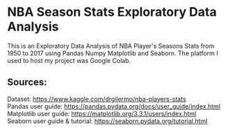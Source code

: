 # NBA Season Stats Exploratory Data Analysis

This is an Exploratory Data Analysis of NBA Player's Seasons Stats from 1950 to 2017 using Pandas Numpy Matplotlib and Seaborn.
The platform I used to host my project was Google Colab.

## Sources: 
Dataset: https://www.kaggle.com/drgilermo/nba-players-stats <br>
Pandas user guide: https://pandas.pydata.org/docs/user_guide/index.html <br>
Matplotlib user guide: https://matplotlib.org/3.3.1/users/index.html <br>
Seaborn user guide & tutorial: https://seaborn.pydata.org/tutorial.html


